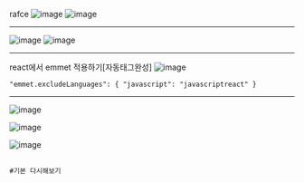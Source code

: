 rafce
![image](https://github.com/hyunju960429/React/assets/145514544/4fc6ec3a-6f32-4e86-b267-2fa92990e926)
![image](https://github.com/hyunju960429/React/assets/145514544/739828b6-2219-4c06-a95b-37a4dbad0d97)

-------------------------------------------

![image](https://github.com/hyunju960429/React/assets/145514544/53006aad-2579-4c0f-af13-6f3a5adc01ab)
![image](https://github.com/hyunju960429/React/assets/145514544/6d265348-23ac-40f2-8015-f37656aead26)

-----------------------------------------
react에서 emmet 적용하기[자동태그완성]
![image](https://github.com/hyunju960429/React/assets/145514544/9a825bc0-b994-4c4d-b748-f7a87f4c8a00)

```
"emmet.excludeLanguages": { "javascript": "javascriptreact" }
```


---------------------------

![image](https://github.com/hyunju960429/React/assets/145514544/bbc03d51-25ad-4620-a2a9-e0552f26874d)

![image](https://github.com/hyunju960429/React/assets/145514544/a5bf8b3e-84af-4ec5-8ff3-cc93c086a6f5)

![image](https://github.com/hyunju960429/React/assets/145514544/62844504-88b5-42e6-ae8c-380ac4084f4b)



````````````````````

#기본 다시해보기
